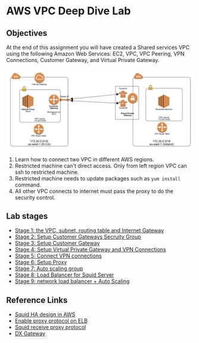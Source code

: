 # AWS VPC Deep Dive Lab

## Objectives

At the end of this assignment you will have created a Shared services VPC using the following Amazon Web Services: EC2, VPC, VPC Peering, VPN Connections, Customer Gateway, and Virtual Private Gateway.

![](images/architecture1.png)

1. Learn how to connect two VPC in different AWS regions.
2. Restricted machine can't direct access. Only from left region VPC can ssh to restricted machine.
3. Restricted machine needs to update packages such as `yum install` command.
4. All other VPC connects to internet must pass the proxy to do the security control.


## Lab stages

- [Stage 1: the VPC, subnet, routing table and Internet Gateway](stage1-vpc.md)
- [Stage 2: Setup Customer Gateways Secruity Group](stage2-sg.md)
- [Stage 3: Setup Customer Gateway](stage3-cgw.md)
- [Stage 4: Setup Virtual Private Gateway and VPN Connections](stage4-vgw.md)
- [Stage 5: Connect VPN connections](stage5-vpn-tunnel.md)
- [Stage 6: Setup Proxy](stage6-proxy.md)
- [Stage 7: Auto scaling group](stage7-autoscaling.md)
- [Stage 8: Load Balancer for Squid Server](stage8-nlb.md)
- [Stage 9: network load balancer + Auto Scaling](stage9-nlb-asg.md)


## Reference Links

- [Squid HA design in AWS](https://aws.amazon.com/articles/using-squid-proxy-instances-for-web-service-access-in-amazon-vpc-another-example-with-aws-codedeploy-and-amazon-cloudwatch/)
- [Enable proxy protocol on ELB](http://docs.aws.amazon.com/elasticloadbalancing/latest/classic/enable-proxy-protocol.html)
- [Squid receive proxy protocol](ftp://ftp.arnes.si/packages/squid/squid-3.5.3-RELEASENOTES.html#toc2.7)
- [DX Gateway](https://aws.amazon.com/tw/blogs/aws/new-aws-direct-connect-gateway-inter-region-vpc-access/)